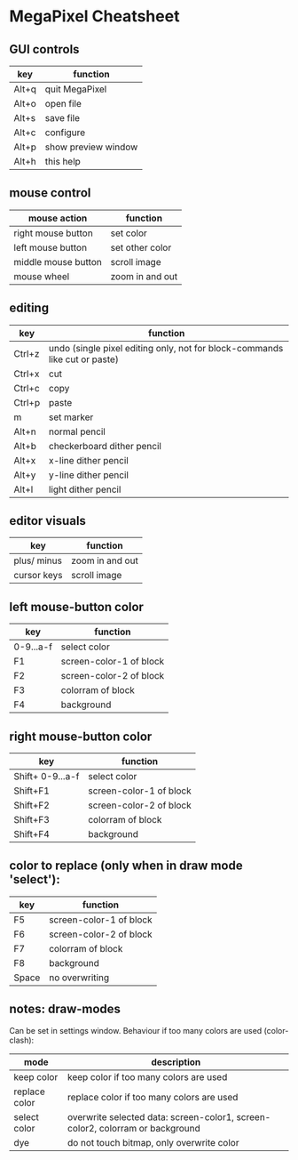 # MegaPixel Cheatsheet

## GUI controls

key | function
---|---
Alt+q | quit MegaPixel
Alt+o | open file
Alt+s | save file
Alt+c | configure
Alt+p | show preview window
Alt+h | this help

## mouse control

mouse action | function
---|---
right mouse button | set color
left mouse button | set other color
middle mouse button | scroll image
mouse wheel | zoom in and out

## editing

key | function
---|---
Ctrl+z | undo (single pixel editing only, not for block-commands like cut or paste)
Ctrl+x | cut
Ctrl+c | copy
Ctrl+p | paste
m | set marker
Alt+n | normal pencil
Alt+b | checkerboard dither pencil
Alt+x | x-line dither pencil
Alt+y | y-line dither pencil
Alt+l | light dither pencil

## editor visuals

key | function
---|---
plus/ minus | zoom in and out
cursor keys | scroll image

## left mouse-button color

key | function
---|---
0-9...a-f | select color
F1 | screen-color-1 of block
F2 | screen-color-2 of block
F3 | colorram of block
F4 | background

## right mouse-button color

key | function
---|---
Shift+ 0-9...a-f | select color
Shift+F1 | screen-color-1 of block
Shift+F2 | screen-color-2 of block
Shift+F3 | colorram of block
Shift+F4 | background

## color to replace (only when in draw mode 'select'):

key | function
---|---
F5 | screen-color-1 of block
F6 | screen-color-2 of block
F7 | colorram of block
F8 | background
Space | no overwriting

## notes: draw-modes

Can be set in settings window.
Behaviour if too many colors are used (color-clash):

mode | description
---|---
keep color    | keep color if too many colors are used
replace color | replace color if too many colors are used
select color  | overwrite selected data: screen-color1, screen-color2, colorram or background
dye | do not touch bitmap, only overwrite color
